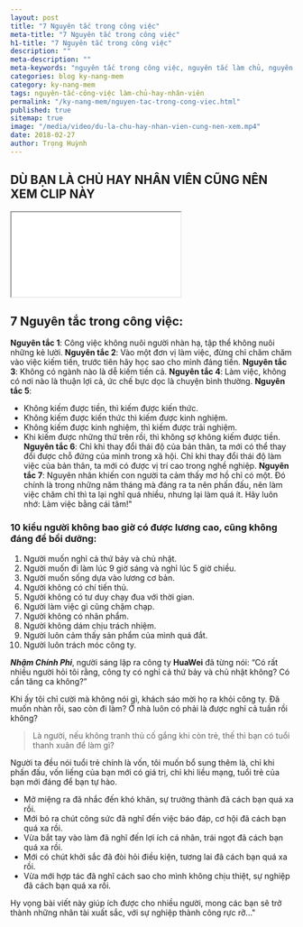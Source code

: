 ```yaml
---
layout: post
title: "7 Nguyên tắc trong công việc"
meta-title: "7 Nguyên tắc trong công việc"
h1-title: "7 Nguyên tắc trong công việc"
description: ""
meta-description: ""
meta-keywords: "nguyên tắc trong công việc, nguyên tắc làm chủ, nguyên tắc làm nhân viên, chủ hay nhân viên cũng nên xem clip"
categories: blog ky-nang-mem
category: ky-nang-mem
tags: nguyên-tắc-công-việc làm-chủ-hay-nhân-viên
permalink: "/ky-nang-mem/nguyen-tac-trong-cong-viec.html"
published: true
sitemap: true
image: "/media/video/du-la-chu-hay-nhan-vien-cung-nen-xem.mp4"
date: 2018-02-27
author: Trọng Huỳnh
---
```


## DÙ BẠN LÀ CHỦ HAY NHÂN VIÊN CŨNG NÊN XEM CLIP NÀY

<iframe src="/media/video/du-la-chu-hay-nhan-vien-cung-nen-xem.mp4" webkitallowfullscreen mozallowfullscreen allowfullscreen></iframe>

## 7 Nguyên tắc trong công việc:

**Nguyên tắc 1**: Công việc không nuôi người nhàn hạ, tập thể không nuôi những kẻ lười.
**Nguyên tắc 2**: Vào một đơn vị làm việc, đừng chỉ chăm chăm vào việc kiếm tiền, trước tiên hãy học sao cho mình đáng tiền.
**Nguyên tắc 3**: Không có ngành nào là dễ kiếm tiền cả.
**Nguyên tắc 4**: Làm việc, không có nơi nào là thuận lợi cả, ức chế bực dọc là chuyện bình thường.
**Nguyên tắc 5**: 
- Không kiếm được tiền, thì kiếm được kiến thức. 
- Không kiếm được kiến thức thì kiếm được kinh nghiệm. 
- Không kiếm được kinh nghiệm, thì kiếm được trải nghiệm. 
- Khi kiếm được những thứ trên rồi, thì không sợ không kiếm được tiền.
**Nguyên tắc 6**: Chỉ khi thay đổi thái độ của bản thân, ta mới có thể thay đổi được chỗ đứng của mình trong xã hội. Chỉ khi thay đổi thái độ làm việc của bản thân, ta mới có được vị trí cao trong nghề nghiệp.
**Nguyên tắc 7**: Nguyên nhân khiến con người ta cảm thấy mơ hồ chỉ có một. Đó chính là trong những năm tháng mà đáng ra ta nên phấn đấu, nên làm việc chăm chỉ thì ta lại nghĩ quá nhiều, nhưng lại làm quá ít. Hãy luôn nhớ: Làm việc bằng cái tâm!"

### 10 kiểu người không bao giờ có được lương cao, cũng không đáng để bồi dưỡng:

1. Người muốn nghỉ cả thứ bảy và chủ nhật.
2. Người muốn đi làm lúc 9 giờ sáng và nghỉ lúc 5 giờ chiều. 
3. Người muốn sống dựa vào lương cơ bản. 
4. Người không có chí tiến thủ. 
5. Người không có tư duy chạy đua với thời gian.
6. Người làm việc gì cũng chậm chạp. 
7. Người không có nhân phẩm. 
8. Người không dám chịu trách nhiệm. 
9. Người luôn cảm thấy sản phẩm của mình quá đắt. 
10. Người luôn trách móc công ty.

***Nhậm Chính Phi***, người sáng lập ra công ty **HuaWei** đã từng nói: “Có rất nhiều người hỏi tôi rằng, công ty có nghỉ cả thứ bảy và chủ nhật không? Có cần tăng ca không?”

Khi ấy tôi chỉ cười mà không nói gì, khách sáo mời họ ra khỏi công ty. Đã muốn nhàn rỗi, sao còn đi làm? Ở nhà luôn có phải là được nghỉ cả tuần rồi không? 

<blockquote>Là người, nếu không tranh thủ cố gắng khi còn trẻ, thế thì bạn có tuổi thanh xuân để làm gì?</blockquote>

Người ta đều nói tuổi trẻ chính là vốn, tôi muốn bổ sung thêm là, chỉ khi phấn đấu, vốn liếng của bạn mới có giá trị, chỉ khi liều mạng, tuổi trẻ của bạn mới đáng để bạn tự hào.

- Mở miệng ra đã nhắc đến khó khăn, sự trưởng thành đã cách bạn quá xa rồi. 
- Mới bỏ ra chút công sức đã nghĩ đến việc báo đáp, cơ hội đã cách bạn quá xa rồi. 
- Vừa bắt tay vào làm đã nghĩ đến lợi ích cá nhân, trái ngọt đã cách bạn quá xa rồi. 
- Mới có chút khởi sắc đã đòi hỏi điều kiện, tương lai đã cách bạn quá xa rồi. 
- Vừa mới hợp tác đã nghĩ cách sao cho mình không chịu thiệt, sự nghiệp đã cách bạn quá xa rồi.

Hy vọng bài viết này giúp ích được cho nhiều người, mong các bạn sẽ trở thành những nhân tài xuất sắc, với sự nghiệp thành công rực rỡ..."
